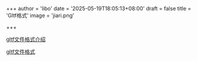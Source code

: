 +++
author = 'libo'
date = '2025-05-19T18:05:13+08:00'
draft = false
title = 'Gltf格式'
image =  'jiari.png'

+++

[gltf文件格式介绍](https://www.jianshu.com/p/905671909b25)

[gltf文件格式](https://blog.csdn.net/qq_22642239/article/details/129752911)
